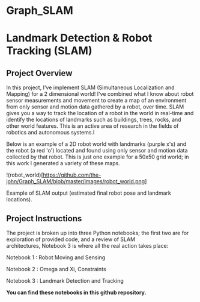 # Graph_SLAM
# Landmark Detection & Robot Tracking (SLAM)

## Project Overview
In this project, I've implement SLAM (Simultaneous Localization and Mapping) for a 2 dimensional world! I've combined what I know about robot sensor measurements and movement to create a map of an environment from only sensor and motion data gathered by a robot, over time. SLAM gives you a way to track the location of a robot in the world in real-time and identify the locations of landmarks such as buildings, trees, rocks, and other world features. This is an active area of research in the fields of robotics and autonomous systems.l

Below is an example of a 2D robot world with landmarks (purple x's) and the robot (a red 'o') located and found using only sensor and motion data collected by that robot. This is just one example for a 50x50 grid world; in this work I generated a variety of these maps.

!(robot_world)[https://github.com/the-john/Graph_SLAM/blob/master/images/robot_world.png]

Example of SLAM output (estimated final robot pose and landmark locations).

## Project Instructions

The project is broken up into three Python notebooks; the first two are for exploration of provided code, and a review of SLAM architectures, Notebook 3 is where all the real action takes place:

Notebook 1 : Robot Moving and Sensing

Notebook 2 : Omega and Xi, Constraints

Notebook 3 : Landmark Detection and Tracking

**You can find these notebooks in this github repository.** 
